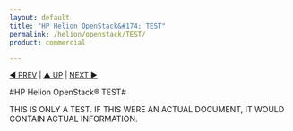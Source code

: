```yaml
---
layout: default
title: "HP Helion OpenStack&#174; TEST"
permalink: /helion/openstack/TEST/
product: commercial

---
```


<p style="font-size: small;"> <a href="/helion/openstack/release-notes/">&#9664; PREV</a> | <a href="/helion/openstack/">&#9650; UP</a> | <a href="/helion/openstack/technical-overview/">NEXT &#9654;</a> </p>

#HP Helion OpenStack&#174; TEST#

THIS IS ONLY A TEST. IF THIS WERE AN ACTUAL DOCUMENT, IT WOULD CONTAIN ACTUAL INFORMATION.
